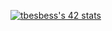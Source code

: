 <a href="https://github.com/oakoudad/badge42"><img src="https://badge.mediaplus.ma/binary/tbesbess" alt="tbesbess's 42 stats" /></a>

